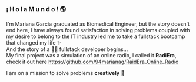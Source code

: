 ### ¡ H o l a    M u n d o ! :earth_americas:

I'm Mariana García graduated as Biomedical Engineer, but the story doesn't end here, I have always found satisfaction in solving problems coupled with my desire to belong to the IT industry led me to take a fullstack bootcamp that changed my life ✨   
And the story of a :woman_technologist: fullstack developer begins...  
My final project was a simulation of an online radio, I called it **RadiEra**, check it out here https://github.com/94marianag/RaidEra_Online_Radio  
  
  I am on a mission to solve problems **creatively** :rocket:

<!--
**94marianag/94marianag** is a ✨ _special_ ✨ repository because its `README.md` (this file) appears on your GitHub profile.

Here are some ideas to get you started:

- 🔭 I’m currently working on ...
- 🌱 I’m currently learning ...
- 👯 I’m looking to collaborate on ...
- 🤔 I’m looking for help with ...
- 💬 Ask me about ...
- 📫 How to reach me: ...
- 😄 Pronouns: ...
- ⚡ Fun fact: ...
-->
